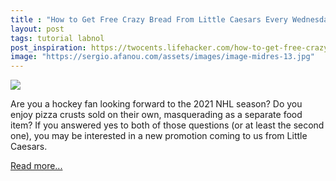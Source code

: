 ```yaml
---
title : "How to Get Free Crazy Bread From Little Caesars Every Wednesday During Hockey Season"
layout: post
tags: tutorial labnol
post_inspiration: https://twocents.lifehacker.com/how-to-get-free-crazy-bread-from-little-caesars-every-w-1846611242
image: "https://sergio.afanou.com/assets/images/image-midres-13.jpg"
---
```


<img src="https://i.kinja-img.com/gawker-media/image/upload/s--YNQtOZHf--/c_fit,fl_progressive,q_80,w_636/dmuex4wiccw63pybzut4.jpg" /><p>Are you a hockey fan looking forward to the 2021 NHL season? Do you enjoy pizza crusts sold on their own, masquerading as a separate food item? If you answered yes to both of those questions (or at least the second one), you may be interested in a new promotion coming to us from Little Caesars. </p><p><a href="https://twocents.lifehacker.com/how-to-get-free-crazy-bread-from-little-caesars-every-w-1846611242">Read more...</a></p>